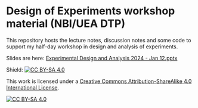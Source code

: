 # Design of Experiments workshop material (NBI/UEA DTP)

This repository hosts the lecture notes, discussion notes and some code to support my half-day workshop in design and analysis of experiments.

Slides are here: [Experimental Design and Analysis 2024 - Jan 12.pptx](https://github.com/georgemsavva/designOfExperiments/releases/download/v1.0/Experimental.Design.and.Analysis.2024.-.Jan.12.pptx)



Shield: [![CC BY-SA 4.0][cc-by-sa-shield]][cc-by-sa]

This work is licensed under a
[Creative Commons Attribution-ShareAlike 4.0 International License][cc-by-sa].

[![CC BY-SA 4.0][cc-by-sa-image]][cc-by-sa]

[cc-by-sa]: http://creativecommons.org/licenses/by-sa/4.0/
[cc-by-sa-image]: https://licensebuttons.net/l/by-sa/4.0/88x31.png
[cc-by-sa-shield]: https://img.shields.io/badge/License-CC%20BY--SA%204.0-lightgrey.svg